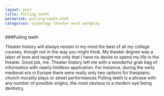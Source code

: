 ```yaml
---
layout: post
title: Pulling teeth
permalink: pulling-teeth.html
categories: etymology theater word wordplay
---
```


###Pulling teeth

Theater history will always remain in my mind the best of all my college courses, though not in the way you might think. My theater degree was a labor of love and taught me only that I have no desire to spend my life in the theater. Good job, me.
Theater history left me with a wonderful grab bag of information with nearly limitless application. For instance, during the early medieval era in Europe there were really only two options for thespians: church morality plays or street performances
Pulling teeth is a phrase with any number of possible origins, the most obvious to a modern eye being dentistry,